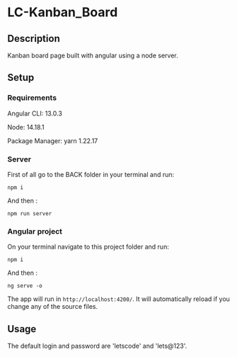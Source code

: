 # LC-Kanban_Board

## Description  

Kanban board page built with angular using a node server.



## Setup
### Requirements
  Angular CLI: 13.0.3
  
  Node: 14.18.1
  
  Package Manager: yarn 1.22.17
  
### Server

  First of all go to the BACK folder in your terminal and run:
  
  ```
  npm i
  ```
  And then :
  ```
  npm run server
  ```

### Angular project
  On your terminal navigate to this project folder and run: 
  ```
  npm i
  ```
  And then :
  ```
  ng serve -o
  ```
  The app will run in `http://localhost:4200/`. It will automatically reload if you change any of the source files.
  
## Usage

The default login and password are 'letscode' and 'lets@123'. 
